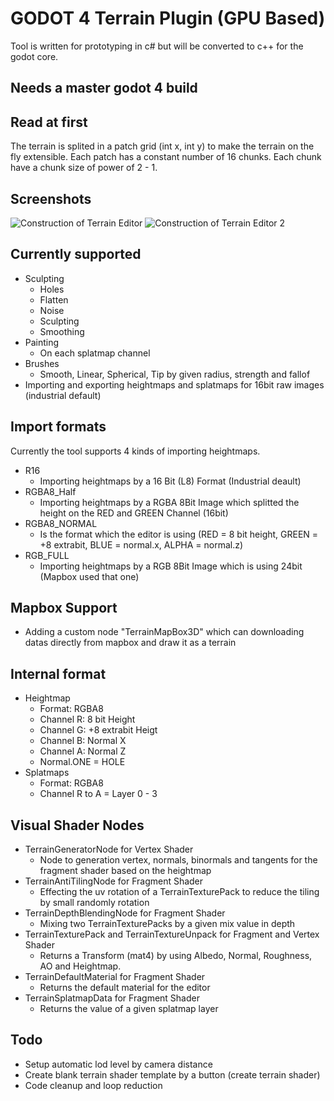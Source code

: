 # GODOT 4 Terrain Plugin (GPU Based)

Tool is written for prototyping in c# but will be converted to c++ for the godot core.

## Needs a master godot 4 build

## Read at first

The terrain is splited in a patch grid (int x, int y) to make the terrain on the fly extensible.
Each patch has a constant number of 16 chunks. 
Each chunk have a chunk size of power of 2 - 1.

## Screenshots

![Construction of Terrain Editor](https://i.ibb.co/3T9sp5q/terraintool.png)
![Construction of Terrain Editor 2](https://i.ibb.co/8YS53tD/uploadtool2.png)

## Currently supported

- Sculpting
	- Holes
	- Flatten
	- Noise
	- Sculpting
	- Smoothing
- Painting
	- On each splatmap channel
- Brushes
	- Smooth, Linear, Spherical, Tip by given radius, strength and fallof
- Importing and exporting heightmaps and splatmaps for 16bit raw images (industrial default)

## Import formats
Currently the tool supports 4 kinds of importing heightmaps.

- R16
	- Importing heightmaps by a 16 Bit (L8) Format (Industrial deault)
- RGBA8_Half
	- Importing heightmaps by a RGBA 8Bit Image which splitted the height on the RED and GREEN Channel (16bit) 
- RGBA8_NORMAL
	- Is the format which the editor is using (RED = 8 bit height, GREEN = +8 extrabit, BLUE = normal.x, ALPHA = normal.z)
- RGB_FULL
	- Importing heightmaps by a RGB 8Bit Image which is using 24bit (Mapbox used that one)

## Mapbox Support
- Adding a custom node "TerrainMapBox3D" which can downloading datas directly from mapbox and draw it as a terrain

## Internal format

- Heightmap
	- Format: RGBA8
	- Channel R: 8 bit Height
	- Channel G: +8 extrabit Heigt
	- Channel B: Normal X
	- Channel A: Normal Z
	- Normal.ONE = HOLE
- Splatmaps
	- Format: RGBA8
	- Channel R to A = Layer 0 - 3

## Visual Shader Nodes

 - TerrainGeneratorNode for Vertex Shader
	 - Node to generation vertex, normals, binormals and tangents for the fragment shader based on the heightmap
 - TerrainAntiTilingNode for Fragment Shader
	 - Effecting the uv rotation of a TerrainTexturePack to reduce the tiling by small randomly rotation
 - TerrainDepthBlendingNode for Fragment Shader
	 - Mixing two TerrainTexturePacks by a given mix value in depth
 - TerrainTexturePack and TerrainTextureUnpack for Fragment and Vertex Shader
	 - Returns a Transform (mat4) by using Albedo, Normal, Roughness, AO and Heightmap.
 - TerrainDefaultMaterial for Fragment Shader
	 - Returns the default material for the editor
 - TerrainSplatmapData for Fragment Shader
	 - Returns the value of a given splatmap layer


## Todo
- Setup automatic lod level by camera distance
- Create blank terrain shader template by a button (create terrain shader)
- Code cleanup and loop reduction
